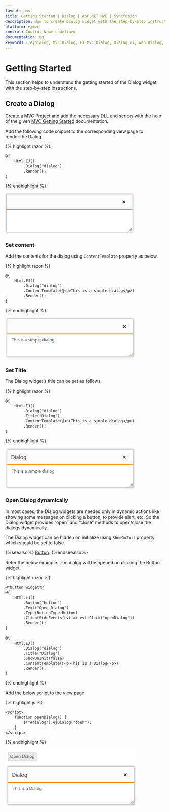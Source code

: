 ```yaml
---
layout: post
title: Getting Started | Dialog | ASP.NET MVC | Syncfusion
description: How to create Dialog widget with the step-by-step instructions.
platform: ejmvc
control: Control Name undefined
documentation: ug
keywords : ejdialog, MVC Dialog, EJ MVC Dialog, Dialog ui, web Dialog, ej Dialog, Dialog control, ASP.NET MVC Dialog, ASP MVC Dialog
---
```


# Getting Started

This section helps to understand the getting started of the Dialog widget with the step-by-step instructions.

## Create a Dialog

Create a MVC Project and add the necessary DLL and scripts with the help of the given [MVC Getting Started](https://help.syncfusion.com/aspnetmvc/getting-started) documentation.

Add the following code snippet to the corresponding view page to render the Dialog.

{% highlight razor %}


    @{
        Html.EJ()
            .Dialog("dialog")
            .Render();
    }



{% endhighlight %}



![Create Dialog](getting-started_images\getting-started_img1.png)

### Set content

Add the contents for the dialog using `ContentTemplate` property as below.

{% highlight razor %}


    @{
        Html.EJ()
            .Dialog("dialog")
            .ContentTemplate(@<p>This is a simple dialog</p>)
            .Render();
    }


{% endhighlight %}



![Add dialog content](getting-started_images\getting-started_img2.png)

### Set Title

The Dialog widget’s title can be set as follows.

{% highlight razor %}


    @{
        Html.EJ()
            .Dialog("dialog")
            .Title("Dialog")
            .ContentTemplate(@<p>This is a simple dialog</p>)
            .Render();
    }


{% endhighlight %}



![Set the title](getting-started_images\getting-started_img3.png)

### Open Dialog dynamically

In most cases, the Dialog widgets are needed only in dynamic actions like showing some messages on clicking a button, to provide alert, etc. So the Dialog widget provides “open” and “close” methods to open/close the dialogs dynamically.

The Dialog widget can be hidden on initialize using `ShowOnInit` property which should be set to false.

{%seealso%}
[Button](https://help.syncfusion.com/aspnetmvc/button/overview).
{%endseealso%}

Refer the below example. The dialog will be opened on clicking the Button widget.

{% highlight razor %}


    @*button widget*@
    @{
        Html.EJ()
            .Button("button")
            .Text("Open Dialog")
            .Type(ButtonType.Button)
            .ClientSideEvents(evt => evt.Click("openDialog"))
            .Render();
    }

    @{
        Html.EJ()
            .Dialog("dialog")
            .Title("Dialog")
            .ShowOnInit(false)
            .ContentTemplate(@<p>This is a Dialog</p>)
            .Render();
    } 


{% endhighlight %}



Add the below script to the view page

{% highlight js %}


    <script>
        function openDialog() {
            $("#dialog").ejDialog("open");
        }
    </script>



{% endhighlight %}



![Open-Dialog-dynamically](getting-started_images\getting-started_img4.png)



